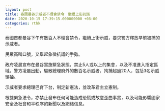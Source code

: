 ```yaml
---
layout: post
title: 泰國曼谷示威者不理會禁令　繼續上街抗議
date: 2020-10-15 17:39:15.000000000 +08:00
categories: rthk
---
```


泰國首都曼谷下午有數百人不理會禁令，繼續上街示威，要求警方釋放早前被捕的示威者。

民眾高叫口號，又舉起象徵抗議的手勢。

政府凌晨宣布在曼谷實施緊急狀態，禁止5人或以上的集會，以及不准進入指定區域。警方凌晨出動，驅散總理府外的數百名示威者，拘捕超過20人，包括3名示威領袖。

示威者要求總理巴育下台，制定新憲法，並改革君主立憲制。

根據緊急法令，亦禁止發布任何可能造成恐慌或故意歪曲事實，以及可能影響國家安全及社會和平秩序的新聞以及網絡信息。
